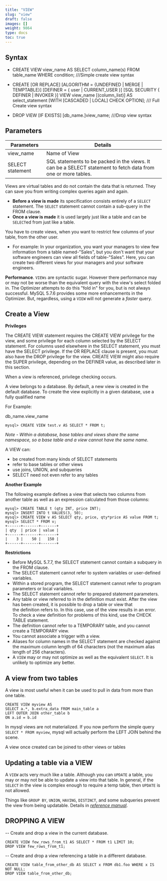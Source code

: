 ```yaml
---
title: "VIEW"
slug: "view"
draft: false
images: []
weight: 9864
type: docs
toc: true
---
```


## Syntax
- CREATE VIEW view_name AS SELECT column_name(s) FROM table_name WHERE condition; ///Simple create view syntax

- CREATE
    [OR REPLACE]
    [ALGORITHM = {UNDEFINED | MERGE | TEMPTABLE}]
    [DEFINER = { user | CURRENT_USER }]
    [SQL SECURITY { DEFINER | INVOKER }]
    VIEW view_name [(column_list)]
    AS select_statement
    [WITH [CASCADED | LOCAL] CHECK OPTION];  /// Full Create view syntax

- DROP VIEW [IF EXISTS] [db_name.]view_name; ///Drop view syntax

## Parameters
| Parameters | Details |
| ------ | ------ |
| view_name   | Name of View   |
| SELECT statement | SQL statements to be packed in the views. It can be a SELECT statement to fetch data from one or more tables.  |


Views are virtual tables and do not contain the data that is returned. They can save you from writing complex queries again and again. 
 - **Before a view is made** its specification consists entirely of a `SELECT` statement. The `SELECT` statement cannot contain a sub-query in the FROM clause.
 - **Once a view is made** it is used largely just like a table and can be `SELECT`ed from just like a table. 

You have to create views, when you want to restrict few columns of your table, from the other user. 
- For example: In your organization, you want your managers to view few information from a table named-"Sales", but you don't want that your software engineers can view all fields of table-"Sales". Here, you can create two different views for your managers and your software engineers.

**Performance**.  `VIEWs` are syntactic sugar.  However there performance may or may not be worse than the equivalent query with the view's select folded in.  The Optimizer attempts to do this "fold in" for you, but is not always successful.  MySQL 5.7.6 provides some more enhancements in the Optimizer.  But, regardless, using a `VIEW` will not generate a _faster_ query.

## Create a View
**Privileges**

The CREATE VIEW statement requires the CREATE VIEW privilege for the view, and some privilege for each column selected by the SELECT statement. For columns used elsewhere in the SELECT statement, you must have the SELECT privilege. If the OR REPLACE clause is present, you must also have the DROP privilege for the view. CREATE VIEW might also require the SUPER privilege, depending on the DEFINER value, as described later in this section.

When a view is referenced, privilege checking occurs.

A view belongs to a database. By default, a new view is created in the default database. To create the view explicitly in a given database, use a fully qualified name 

For Example:

db_name.view_name 

    mysql> CREATE VIEW test.v AS SELECT * FROM t;

*Note - Within a database, base tables and views share the same namespace, so a base table and a view cannot have the same name.*

A VIEW can:

 - be created from many kinds of SELECT statements
 - refer to base tables or other views
 - use joins, UNION, and subqueries
 - SELECT need not even refer to any tables

**Another Example**

The following example defines a view that selects two columns from another table as well as an expression calculated from those columns:

    mysql> CREATE TABLE t (qty INT, price INT);
    mysql> INSERT INTO t VALUES(3, 50);
    mysql> CREATE VIEW v AS SELECT qty, price, qty*price AS value FROM t;
    mysql> SELECT * FROM v;
    +------+-------+-------+
    | qty  | price | value |
    +------+-------+-------+
    |    3 |    50 |   150 |
    +------+-------+-------+

**Restrictions**

 - Before MySQL 5.7.7, the SELECT statement cannot contain a subquery in
   the FROM clause.
 - The SELECT statement cannot refer to system variables or user-defined
   variables.
 - Within a stored program, the SELECT statement cannot refer to program
   parameters or local variables.
 - The SELECT statement cannot refer to prepared statement parameters.
 - Any table or view referred to in the definition must exist. After the
   view has been created, it is possible to drop a table or view that   
   the definition refers to. In this case, use of the view results in an
   error. To check a view definition for problems of this kind, use the 
   CHECK TABLE statement.
 - The definition cannot refer to a TEMPORARY table, and you cannot   
   create a TEMPORARY view.
 - You cannot associate a trigger with a view.
 - Aliases for column names in the SELECT statement are checked against 
   the maximum column length of 64 characters (not the maximum alias   
   length of 256 characters).
 - A `VIEW` may or may not optimize as well as the equivalent `SELECT`.
   It is unlikely to optimize any better.


## A view from two tables
A view is most useful when it can be used to pull in data from more than one table.

    CREATE VIEW myview AS
    SELECT a.*, b.extra_data FROM main_table a 
    LEFT OUTER JOIN other_table b 
    ON a.id = b.id

In mysql views are not materialized. If you now perform the simple query `SELECT * FROM myview`, mysql will actually perform the LEFT JOIN behind the scene.

A view once created can be joined to other views or tables


## Updating a table via a VIEW
A `VIEW` acts very much like a table.  Although you can `UPDATE` a table, you may or may not be able to update a view into that table.  In general, if the `SELECT` in the view is complex enough to require a temp table, then `UPDATE` is not allowed.

Things like `GROUP BY`, `UNION`, `HAVING`, `DISTINCT`, and some subqueries prevent the view from being updatable.  Details in [_reference manual_](http://dev.mysql.com/doc/refman/5.7/en/view-updatability.html).

## DROPPING A VIEW


   -- Create and drop a view in the current database.

    CREATE VIEW few_rows_from_t1 AS SELECT * FROM t1 LIMIT 10;
    DROP VIEW few_rows_from_t1;

-- Create and drop a view referencing a table in a different database.

    CREATE VIEW table_from_other_db AS SELECT x FROM db1.foo WHERE x IS NOT NULL;
    DROP VIEW table_from_other_db;



